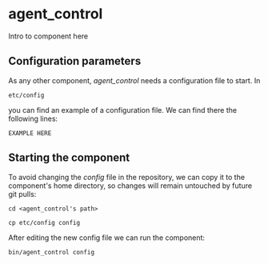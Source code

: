 # agent_control
Intro to component here


## Configuration parameters
As any other component, *agent_control* needs a configuration file to start. In
```
etc/config
```
you can find an example of a configuration file. We can find there the following lines:
```
EXAMPLE HERE
```

## Starting the component
To avoid changing the *config* file in the repository, we can copy it to the component's home directory, so changes will remain untouched by future git pulls:

```
cd <agent_control's path> 
```
```
cp etc/config config
```

After editing the new config file we can run the component:

```
bin/agent_control config
```
